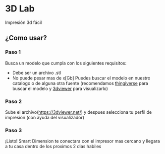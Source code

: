 # 3D Lab

Impresión 3d fácil


## ¿Como usar?

### Paso 1
Busca un modelo que cumpla con los siguientes requisitos:
- Debe ser un archivo .stl
- No puede pesar mas de x[Gb]
Puedes buscar el modelo en nuestro catalogo o de alguna otra fuente (recomendamos [thingiverse](https://www.thingiverse.com/) para buscar el modelo y [3dviewer](https://3dviewer.net/) para visualizarlo)

### Paso 2
Sube el archivo(https://3dviewer.net/) y despues selecciona tu perfil de impresion (con ayuda del visualizador)

### Paso 3
¡Listo! Smart Dimension te conectara con el impresor mas cercano y llegara a tu casa dentro de los proximos 2 dias habiles
